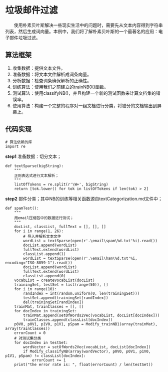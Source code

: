 # 垃圾邮件过滤
&emsp;&emsp;使用朴素贝叶斯解决一些现实生活中的问题时，需要先从文本内容得到字符串列表，然后生成词向量。本例中，我们将了解朴素贝叶斯的一个最著名的应用：电子邮件垃圾过滤。

## 算法框架
1. 收集数据：提供文本文件。
2. 准备数据：将文本文件解析成词条向量。
3. 分析数据：检查词条确保解析的正确性。
4. 训练算法：使用我们之前建立的trainNB0()函数。
5. 测试算法：使用classifyNB()，并且构建一个新的测试函数来计算文档集的错误率。
6. 使用算法：构建一个完整的程序对一组文档进行分类，将错分的文档输出到屏幕上。

## 代码实现
``` python3
# 算法依赖的库
import re
```
**step1** 准备数据：切分文本；
``` python3
def textSparse(bigString):
    """
    正则表达式进行文本解析；
    """
    listOfTokens = re.split(r'\W+', bigString)
    return [tok.lower() for tok in listOfTokens if len(tok) > 2]
```

**step2** 邮件分类；其中NB的训练等相关函数源自textCategorization.md文件中；
``` python3
def spamTest():
    """
    用email压缩包中的数据进行测试；
    """
    docList, classList, fullText = [], [], []
    for i in range(1, 26):
        # 导入并解析文本文件
        wordList = textSparse(open(r'.\email\spam\%d.txt'%i).read())
        docList.append(wordList)
        fullText.extend(wordList)
        classList.append(1)
        wordList = textSparse(open(r'.\email\ham\%d.txt'%i, encoding="ISO-8859-1").read())
        docList.append(wordList)
        fullText.extend(wordList)
        classList.append(0)
    vocabList = createVocabList(docList)
    trainingSet, testSet = list(range(50)), []
    for i in range(10):
        randIndex = int(random.uniform(0, len(trainingSet)))
        testSet.append(trainingSet[randIndex])
        del(trainingSet[randIndex])
    trainMat, trainClasses = [], []
    for docIndex in trainingSet:
        trainMat.append(setOfWords2Vec(vocabList, docList[docIndex]))
        trainClasses.append(classList[docIndex])
    p0V0, p0V1, p1V0, p1V1, pSpam = Modify_trainNB1(array(trainMat), array(trainClasses))
    errorCount = 0
    # 对测试集分类
    for docIndex in testSet:
        wordVector = setOfWords2Vec(vocabList, docList[docIndex])
        if Modify_classifyNB(array(wordVector), p0V0, p0V1, p1V0, p1V1, pSpam) != classList[docIndex]:
            errorCount += 1
    print("the error rate is: ", float(errorCount) / len(testSet))
```

